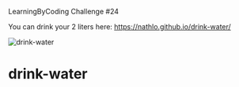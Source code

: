 LearningByCoding Challenge #24

You can drink your 2 liters here: https://nathlo.github.io/drink-water/

![drink-water](https://user-images.githubusercontent.com/39729374/156247956-6a99365e-8e4b-493c-8eea-86c28f43c230.png)

# drink-water
